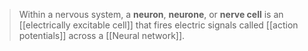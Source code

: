 > Within a nervous system, a **neuron**, **neurone**, or **nerve cell** is an [[electrically excitable cell]] that fires electric signals called [[action potentials]] across a [[Neural network]].